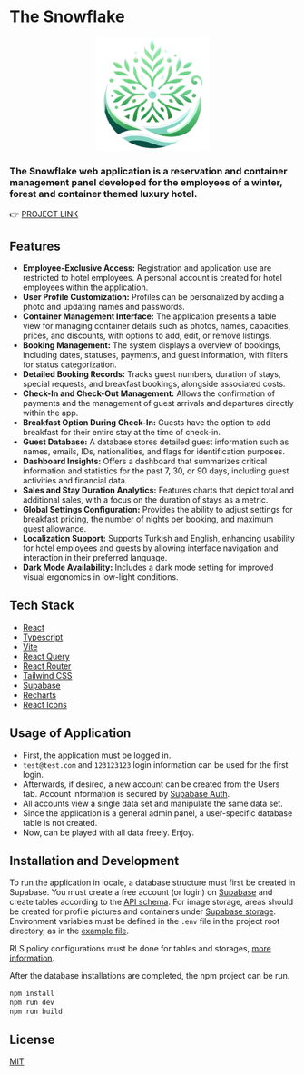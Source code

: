 # The Snowflake

<p align="center">
  <img src="https://github.com/taskiranumut/the-snowflake/blob/main/public/main-logo.png" alt="The Snowflake Logo" width="200" />
</p>

<h3>The Snowflake web application is a reservation and container management panel developed for the employees of a winter, forest and container themed luxury hotel.</h3>

👉 [PROJECT LINK](https://the-snowflake.netlify.app/login)

## Features

- **Employee-Exclusive Access:** Registration and application use are restricted to hotel employees. A personal account is created for hotel employees within the application.
- **User Profile Customization:** Profiles can be personalized by adding a photo and updating names and passwords.
- **Container Management Interface:** The application presents a table view for managing container details such as photos, names, capacities, prices, and discounts, with options to add, edit, or remove listings.
- **Booking Management:** The system displays a overview of bookings, including dates, statuses, payments, and guest information, with filters for status categorization.
- **Detailed Booking Records:** Tracks guest numbers, duration of stays, special requests, and breakfast bookings, alongside associated costs.
- **Check-In and Check-Out Management:** Allows the confirmation of payments and the management of guest arrivals and departures directly within the app.
- **Breakfast Option During Check-In:** Guests have the option to add breakfast for their entire stay at the time of check-in.
- **Guest Database:** A database stores detailed guest information such as names, emails, IDs, nationalities, and flags for identification purposes.
- **Dashboard Insights:** Offers a dashboard that summarizes critical information and statistics for the past 7, 30, or 90 days, including guest activities and financial data.
- **Sales and Stay Duration Analytics:** Features charts that depict total and additional sales, with a focus on the duration of stays as a metric.
- **Global Settings Configuration:** Provides the ability to adjust settings for breakfast pricing, the number of nights per booking, and maximum guest allowance.
- **Localization Support:** Supports Turkish and English, enhancing usability for hotel employees and guests by allowing interface navigation and interaction in their preferred language.
- **Dark Mode Availability:** Includes a dark mode setting for improved visual ergonomics in low-light conditions.

## Tech Stack

- [React](https://react.dev/)
- [Typescript](https://www.typescriptlang.org/)
- [Vite](https://vitejs.dev/)
- [React Query](https://tanstack.com/query/latest)
- [React Router](https://reactrouter.com/en/main)
- [Tailwind CSS](https://tailwindcss.com/)
- [Supabase](https://supabase.com/)
- [Recharts](https://recharts.org/en-US)
- [React Icons](https://react-icons.github.io/react-icons/)

## Usage of Application

- First, the application must be logged in.
- `test@test.com` and `123123123` login information can be used for the first login.
- Afterwards, if desired, a new account can be created from the Users tab. Account information is secured by [Supabase Auth](https://supabase.com/docs/guides/auth).
- All accounts view a single data set and manipulate the same data set.
- Since the application is a general admin panel, a user-specific database table is not created.
- Now, can be played with all data freely. Enjoy.

## Installation and Development

To run the application in locale, a database structure must first be created in Supabase. You must create a free account (or login) on [Supabase](https://supabase.com/dashboard/sign-up) and create tables according to the [API schema](https://github.com/taskiranumut/the-snowflake/blob/main/src/services/supabase/schema.types.ts). For image storage, areas should be created for profile pictures and containers under [Supabase storage](https://supabase.com/docs/guides/storage). Environment variables must be defined in the `.env` file in the project root directory, as in the [example file](https://github.com/taskiranumut/the-snowflake/blob/main/.env.example).

RLS policy configurations must be done for tables and storages, [more information](https://supabase.com/docs/guides/auth/row-level-security).

After the database installations are completed, the npm project can be run.

```
npm install
npm run dev
npm run build
```

## License

[MIT](https://choosealicense.com/licenses/mit/)
